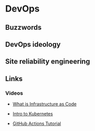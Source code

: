 # DevOps

## Buzzwords

<Buzzword text="Infrastructure as Code"/>
<Buzzword text="Infrastructure as a Service"/>
<Buzzword text="Platform as a Service"/>
<Buzzword text="Software as a Service"/>
<Buzzword text="Docker"/>
<Buzzword text="Kubernetes"/>
<Buzzword text="Ansible"/>
<Buzzword text="Terraform"/>
<Buzzword text="Jenkins"/>
<Buzzword text="Travis CI"/>
<Buzzword text="SonarQube"/>
<Buzzword text="GitHub Actions"/>
<Buzzword text="SRE"/>


## DevOps ideology

## Site reliability engineering

## Links

### Videos

- [What is Infrastructure as Code](https://www.youtube.com/watch?v=POPP2WTJ8es)

- [Intro to Kubernetes](https://www.youtube.com/watch?v=7bA0gTroJjw)

- [GitHub Actions Tutorial](https://www.youtube.com/watch?v=R8_veQiYBjI&t=299s)




